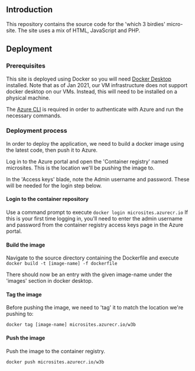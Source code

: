 ## Introduction

This repository contains the source code for the 'which 3 birdies' micro-site.
The site uses a mix of HTML, JavaScript and PHP.

## Deployment

### Prerequisites

This site is deployed using Docker so you will need 
[Docker Desktop](https://www.docker.com/products/docker-desktop) installed.
Note that as of Jan 2021, our VM infrastructure does not support docker
desktop on our VMs. Instead, this will need to be installed on a physical 
machine.

The [Azure CLI](https://docs.microsoft.com/en-us/cli/azure/install-azure-cli)
is required in order to authenticate with Azure and run the necessary commands.

### Deployment process

In order to deploy the application, we need to build a docker image using
the latest code, then push it to Azure.

Log in to the Azure portal and open the 'Container registry' named microsites.
This is the location we'll be pushing the image to.

In the 'Access keys' blade, note the Admin username and password. These 
will be needed for the login step below.

#### Login to the container repository

Use a command prompt to execute
`docker login microsites.azurecr.io`
If this is your first time logging in, you'll need to enter the admin
username and password from the container registry access keys page in the 
Azure portal.

#### Build the image

Navigate to the source directory containing the Dockerfile and execute 
`docker build -t [image-name] -f dockerfile`

There should now be an entry with the given image-name under the 'images' 
section in docker desktop.

#### Tag the image

Before pushing the image, we need to 'tag' it to match the location we're 
pushing to:

`docker tag [image-name] microsites.azurecr.io/w3b`

#### Push the image

Push the image to the container registry.

`docker push microsites.azurecr.io/w3b`

